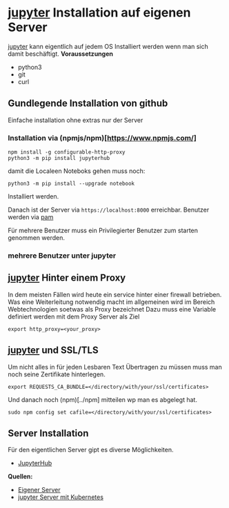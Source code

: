 # [jupyter](https://jupyter.org/) Installation auf eigenen Server
[jupyter](https://jupyter.org/) kann eigentlich auf jedem OS Installiert werden wenn man sich damit beschäftigt.
**Voraussetzungen**
- python3 
- git 
- curl

## Gundlegende Installation von github
Einfache installation ohne extras nur der Server

### Installation via (npmjs/npm)[https://www.npmjs.com/]
```
npm install -g configurable-http-proxy
python3 -m pip install jupyterhub  
```

damit die Localeen Noteboks gehen muss noch: 

`python3 -m pip install --upgrade notebook`

Installiert werden.

Danach ist der Server via `https://localhost:8000` erreichbar. Benutzer werden via [pam](../pam)

Für mehrere Benutzer muss ein Privilegierter Benutzer zum starten genommen werden.

### mehrere Benutzer unter jupyter



## [jupyter](https://jupyter.org/) Hinter einem Proxy
In dem meisten Fällen wird heute ein service hinter einer firewall betrieben.
Was eine Weiterleitung notwendig macht im allgemeinen wird im Bereich Webtechnologien soetwas als Proxy bezeichnet
Dazu muss eine Variable definiert werden mit dem Proxy Server als Ziel

`export http_proxy=<your_proxy>`

## [jupyter](https://jupyter.org/) und SSL/TLS 

Um nicht alles in für jeden Lesbaren Text Übertragen zu müssen muss man noch seine Zertifikate hinterlegen.

```
export REQUESTS_CA_BUNDLE=</directory/with/your/ssl/certificates>
```

Und danach noch (npm)[../npm] mitteilen wp man es abgelegt hat.

`sudo npm config set cafile=</directory/with/your/ssl/certificates>`


## Server Installation

Für den eigentlichen Server gipt es diverse Möglichkeiten.

* [JupyterHub ](../jupyterhub)

**Quellen:**
* [Eigener Server](https://tljh.jupyter.org/en/latest/#the-littlest-jupyterhub)
* [jupyter Server mit Kubernetes](https://z2jh.jupyter.org/en/stable/)